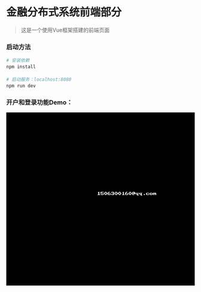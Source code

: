 # 金融分布式系统前端部分

> 这是一个使用Vue框架搭建的前端页面

### 启动方法

``` bash
# 安装依赖
npm install

# 启动服务：localhost:8080
npm run dev

```

### 开户和登录功能Demo：
![image](gif/accopen&login.gif)

